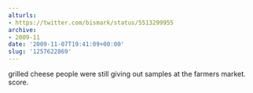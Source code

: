 ```yaml
---
alturls:
- https://twitter.com/bismark/status/5513299955
archive:
- 2009-11
date: '2009-11-07T19:41:09+00:00'
slug: '1257622869'
---
```


grilled cheese people were still giving out samples at the farmers market. score.

